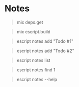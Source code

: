 # Notes

> mix deps.get

> mix escript.build

> escript notes add "Todo #1"

> escript notes add "Todo #2"

> escript notes list

> escript notes find 1

> escript notes --help